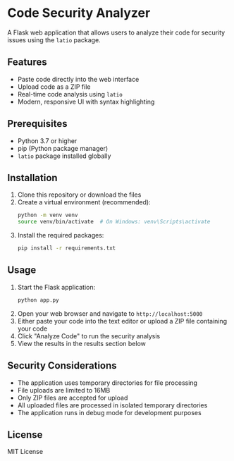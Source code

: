 # Code Security Analyzer

A Flask web application that allows users to analyze their code for security issues using the `latio` package.

## Features

- Paste code directly into the web interface
- Upload code as a ZIP file
- Real-time code analysis using `latio`
- Modern, responsive UI with syntax highlighting

## Prerequisites

- Python 3.7 or higher
- pip (Python package manager)
- `latio` package installed globally

## Installation

1. Clone this repository or download the files
2. Create a virtual environment (recommended):
   ```bash
   python -m venv venv
   source venv/bin/activate  # On Windows: venv\Scripts\activate
   ```
3. Install the required packages:
   ```bash
   pip install -r requirements.txt
   ```

## Usage

1. Start the Flask application:
   ```bash
   python app.py
   ```
2. Open your web browser and navigate to `http://localhost:5000`
3. Either paste your code into the text editor or upload a ZIP file containing your code
4. Click "Analyze Code" to run the security analysis
5. View the results in the results section below

## Security Considerations

- The application uses temporary directories for file processing
- File uploads are limited to 16MB
- Only ZIP files are accepted for upload
- All uploaded files are processed in isolated temporary directories
- The application runs in debug mode for development purposes

## License

MIT License 